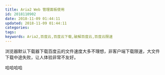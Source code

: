 ```yaml
---
title: Aria2 Web 管理面板使用
id: 2018110902
date: 2018-11-09 01:44:11
updated: 2018-11-09 01:44:11
categories:
tags:
keywords: Aria2,百度云,百度云下载,破解百度云,百度云限速
---
```


浏览器默认下载器下载百度云的文件速度大多不理想，非客户端下载限速，大文件下载中途失败，让人体验非常不友好。

<!-- more -->

哈哈哈哈